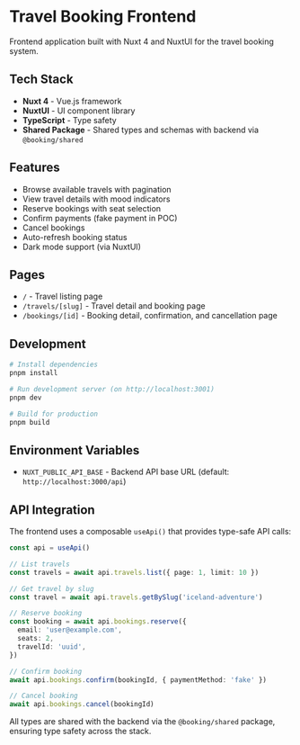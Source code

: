# Travel Booking Frontend

Frontend application built with Nuxt 4 and NuxtUI for the travel booking system.

## Tech Stack

- **Nuxt 4** - Vue.js framework
- **NuxtUI** - UI component library
- **TypeScript** - Type safety
- **Shared Package** - Shared types and schemas with backend via `@booking/shared`

## Features

- Browse available travels with pagination
- View travel details with mood indicators
- Reserve bookings with seat selection
- Confirm payments (fake payment in POC)
- Cancel bookings
- Auto-refresh booking status
- Dark mode support (via NuxtUI)

## Pages

- `/` - Travel listing page
- `/travels/[slug]` - Travel detail and booking page
- `/bookings/[id]` - Booking detail, confirmation, and cancellation page

## Development

```bash
# Install dependencies
pnpm install

# Run development server (on http://localhost:3001)
pnpm dev

# Build for production
pnpm build
```

## Environment Variables

- `NUXT_PUBLIC_API_BASE` - Backend API base URL (default: `http://localhost:3000/api`)

## API Integration

The frontend uses a composable `useApi()` that provides type-safe API calls:

```typescript
const api = useApi()

// List travels
const travels = await api.travels.list({ page: 1, limit: 10 })

// Get travel by slug
const travel = await api.travels.getBySlug('iceland-adventure')

// Reserve booking
const booking = await api.bookings.reserve({
  email: 'user@example.com',
  seats: 2,
  travelId: 'uuid',
})

// Confirm booking
await api.bookings.confirm(bookingId, { paymentMethod: 'fake' })

// Cancel booking
await api.bookings.cancel(bookingId)
```

All types are shared with the backend via the `@booking/shared` package, ensuring type safety across the stack.
